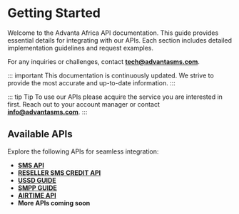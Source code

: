 # Getting Started

Welcome to the Advanta Africa API documentation. This guide provides essential details for integrating with our APIs. Each section includes detailed implementation guidelines and request examples.

For any inquiries or challenges, contact **[tech@advantasms.com](mailto:tech@advantasms.com)**.


::: important
This documentation is continuously updated. We strive to provide the most accurate and up-to-date information.
:::

::: tip Tip
To use our APIs please acquire the service you are interested in first. Reach out to your account manager or contact **[info@advantasms.com](mailto:info@advantasms.com)**.
:::



## Available APIs

Explore the following APIs for seamless integration:

- **[SMS API](./sms-api/README.md)**
- **[RESELLER SMS CREDIT API](./credit-api/README.md)**   
- **[USSD GUIDE](./ussd-api/README.md)**    
- **[SMPP GUIDE](./smpp-api/README.md)**  
- **[AIRTIME API](./airtime-api/README.md)** 
- **More APIs coming soon**



